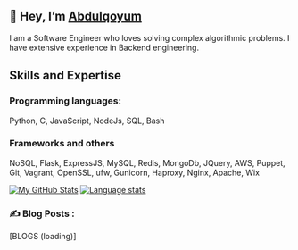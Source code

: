 ## 👋 Hey, I’m [Abdulqoyum](https://linkedin.com/in/abdulqoyum-alausa-382a57239)

I am a Software Engineer who loves solving complex algorithmic problems. I have extensive experience in Backend engineering.


## Skills and Expertise

### Programming languages: 
Python, C, JavaScript, NodeJs, SQL, Bash


### Frameworks and others
NoSQL, Flask, ExpressJS, MySQL, Redis, MongoDb, JQuery, AWS, Puppet, Git, Vagrant, OpenSSL, ufw, Gunicorn, Haproxy, Nginx, Apache, Wix




[![My GitHub Stats](https://github-readme-stats.vercel.app/api/?username=Alausa2001&count_private=true&theme=tokyonight&showicons=true)]()        [![Language stats](https://github-readme-stats.vercel.app/api/top-langs/?username=Alausa2001&layout=compact&langs_count=10&theme=vision-friendly-dark)](https://github.com/Alausa2001/github-readme-stats)



### :writing_hand: Blog Posts :

[BLOGS (loading)]
